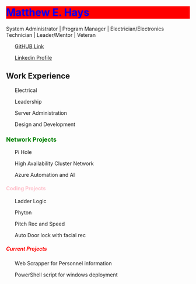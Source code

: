 <!DOCTYPE html>
<html>
  
  <!--head information is about the page and supplies information to search (not displayed)-->
<head>
    <title> This is an informational WEB PAGE</title>
    <meta name="discription" content="skills profile">
    <meta name="keywords" content="mhays, mssa">
    <meta name="author" content="matthew hays">
</head>
<style>
    h1 {Color:Blue; background: red;}
    h3 {color: green;}
    h4 {color: Pink;}
    h5 {Color: Red;}
</style>
<body>
  
  <h1>Matthew E. Hays</h1>
  <p>System Administrator | Program Manager | Electrician/Electronics Technician | Leader/Mentor | Veteran</p>
  <ol><a href="GITHUB.html"> GitHUB Link</a></ol>
  <ol><a href="https://www.linkedin.com/in/matthew~hays">Linkedin Profile</a></ol>
  <h2>Work Experience</h2>
  <p>
    <ol>Electrical</ol>
      <ol>Leadership</ol>
      <ol>Server Administration</ol>
      <ol>Design and Development</ol>
  </p>
  
  <h3>Network Projects</h3>
  <p>
    <ol>Pi Hole</ol>
    <ol>High Availability Cluster Network</ol><!--make a link to GITHUB-->
    <ol>Azure Automation and AI</ol><!--make a link to GITHUB-->

  </p>

  
  <h4>Coding Projects</h4>
  <p>
    <ol>Ladder Logic</ol>
    <ol>Phyton</ol>
    <ol>Pitch Rec and Speed</ol>
    <ol>Auto Door lock with facial rec</ol>
  </p>
  
  <h5>Current Projects</h5>
  <p>
    <ol>Web Scrapper for Personnel information</ol>
    <ol>PowerShell script for windows deployment</ol>
  </p>
</body>
</html>
